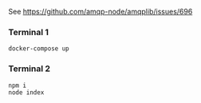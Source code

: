 See https://github.com/amqp-node/amqplib/issues/696

### Terminal 1
```
docker-compose up
```

### Terminal 2
```
npm i
node index
```

